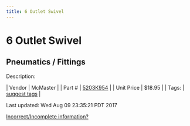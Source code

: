 ```yaml
---
title: 6 Outlet Swivel
---
```


# 6 Outlet Swivel
## Pneumatics / Fittings
Description: 	 

| Vendor | McMaster | 
| Part # | [5203K954](https://www.mcmaster.com/#5203K954) | 
| Unit Price | $18.95 | 
| Tags: | [suggest tags](https://docs.google.com/forms/d/e/1FAIpQLSeWyY8v3RgOty-MyWmh9U0iivNYN_molChYyS-0U-o-kOAv_g/viewform) | 

Last updated: Wed Aug 09 23:35:21 PDT 2017

 [Incorrect/Incomplete information?](https://docs.google.com/forms/d/e/1FAIpQLSeWyY8v3RgOty-MyWmh9U0iivNYN_molChYyS-0U-o-kOAv_g/viewform)